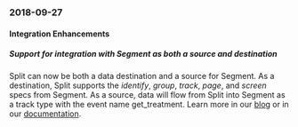 ### 2018-09-27
#### Integration Enhancements
##### Support for integration with Segment as both a source and destination
Split can now be both a data destination and a source for Segment. As a destination, Split supports the *identify*, *group*, *track*, *page*, and *screen* specs from Segment. As a source, data will flow from Split into Segment as a track type with the event name get_treatment. Learn more in our [blog](https://www.split.io/blog/send-data-from-every-customer-touchpoint-to-split-with-our-new-segment-integration/) or in our [documentation](https://help.split.io/hc/en-us/articles/360020742532-Segment).
